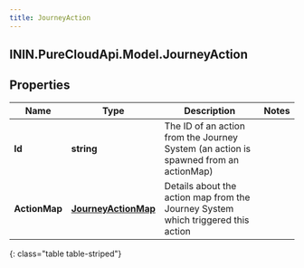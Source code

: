 ```yaml
---
title: JourneyAction
---
```

## ININ.PureCloudApi.Model.JourneyAction

## Properties

|Name | Type | Description | Notes|
|------------ | ------------- | ------------- | -------------|
| **Id** | **string** | The ID of an action from the Journey System (an action is spawned from an actionMap) | |
| **ActionMap** | [**JourneyActionMap**](JourneyActionMap.html) | Details about the action map from the Journey System which triggered this action | |
{: class="table table-striped"}


